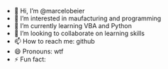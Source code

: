 - 👋 Hi, I’m @marcelobeier
- 👀 I’m interested in maufacturing and programming
- 🌱 I’m currently learning VBA and Python
- 💞️ I’m looking to collaborate on learning skills
- 📫 How to reach me: github 
- 😄 Pronouns: wtf
- ⚡ Fun fact: 

<!---
marcelobeier/marcelobeier is a ✨ special ✨ repository because its `README.md` (this file) appears on your GitHub profile.
You can click the Preview link to take a look at your changes.
--->
